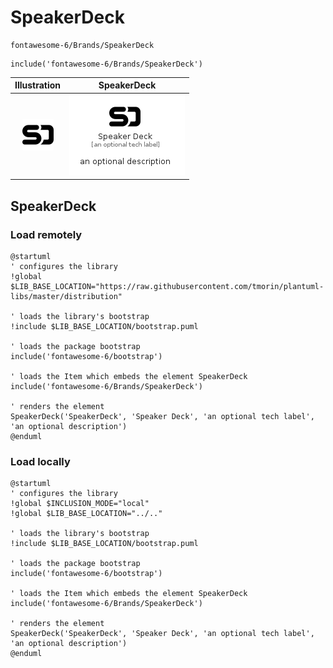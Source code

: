 # SpeakerDeck


```text
fontawesome-6/Brands/SpeakerDeck
```

```text
include('fontawesome-6/Brands/SpeakerDeck')
```



| Illustration | SpeakerDeck |
| :---: | :---: |
| ![illustration for Illustration](../../fontawesome-6/Brands/SpeakerDeck.png) | ![illustration for SpeakerDeck](../../fontawesome-6/Brands/SpeakerDeck.Local.png) |




## SpeakerDeck

### Load remotely
```plantuml
@startuml
' configures the library
!global $LIB_BASE_LOCATION="https://raw.githubusercontent.com/tmorin/plantuml-libs/master/distribution"

' loads the library's bootstrap
!include $LIB_BASE_LOCATION/bootstrap.puml

' loads the package bootstrap
include('fontawesome-6/bootstrap')

' loads the Item which embeds the element SpeakerDeck
include('fontawesome-6/Brands/SpeakerDeck')

' renders the element
SpeakerDeck('SpeakerDeck', 'Speaker Deck', 'an optional tech label', 'an optional description')
@enduml
```

### Load locally
```plantuml
@startuml
' configures the library
!global $INCLUSION_MODE="local"
!global $LIB_BASE_LOCATION="../.."

' loads the library's bootstrap
!include $LIB_BASE_LOCATION/bootstrap.puml

' loads the package bootstrap
include('fontawesome-6/bootstrap')

' loads the Item which embeds the element SpeakerDeck
include('fontawesome-6/Brands/SpeakerDeck')

' renders the element
SpeakerDeck('SpeakerDeck', 'Speaker Deck', 'an optional tech label', 'an optional description')
@enduml
```

